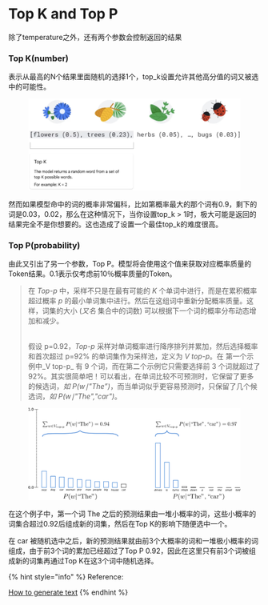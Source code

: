 # Top K and Top P



除了temperature之外，还有两个参数会控制返回的结果



### Top K(number)

表示从最高的N个结果里面随机的选择1个，top\_k设置允许其他高分值的词又被选中的可能性。

<figure><img src="../../.gitbook/assets/image (17).png" alt=""><figcaption></figcaption></figure>

然而如果模型命中的词的概率非常偏科，比如第概率最大的那个词有0.9，剩下的词是0.03，0.02，那么在这种情况下，当你设置top\_k > 1时，极大可能是返回的结果完全不是你想要的。这也造成了设置一个最佳top\_k的难度很高。



### Top P(probability)

由此又引出了另一个参数，Top P。模型将会使用这个值来获取对应概率质量的Token结果。0.1表示仅考虑前10％概率质量的Token。

> 在 _Top-p_ 中，采样不只是在最有可能的 _K_ 个单词中进行，而是在累积概率超过概率 _p_ 的最小单词集中进行。然后在这组词中重新分配概率质量。这样，词集的大小 (_又名_ 集合中的词数) 可以根据下一个词的概率分布动态增加和减少。
>
> \
> 假设 p=0.92，_Top-p_ 采样对单词概率进行降序排列并累加，然后选择概率和首次超过 p=92% 的单词集作为采样池，定义为 _V top-p_。在 第一个示例中_V top-p_ ​有 9 个词，而在第二个示例它只需要选择前 3 个词就超过了 92%。其实很简单吧！可以看出，在单词比较不可预测时，它保留了更多的候选词，_如_ _P(w∣"The”)_，而当单词似乎更容易预测时，只保留了几个候选词，_如_ _P(w∣"The","car")_。

<figure><img src="../../.gitbook/assets/image (16).png" alt=""><figcaption></figcaption></figure>

在这个例子中，第一个词 The 之后的预测结果由一堆小概率的词，这些小概率的词集合超过0.92后组成新的词集，然后在Top K的影响下随便选中一个。

在 car 被随机选中之后，新的预测结果就由前3个大概率的词和一堆极小概率的词组成，由于前3个词的累加已经超过了Top P 0.92，因此在这里只有前3个词被组成新的词集再通过Top K在这3个词中随机选择。





{% hint style="info" %}
Reference:

[How to generate text](https://huggingface.co/blog/how-to-generate)
{% endhint %}

